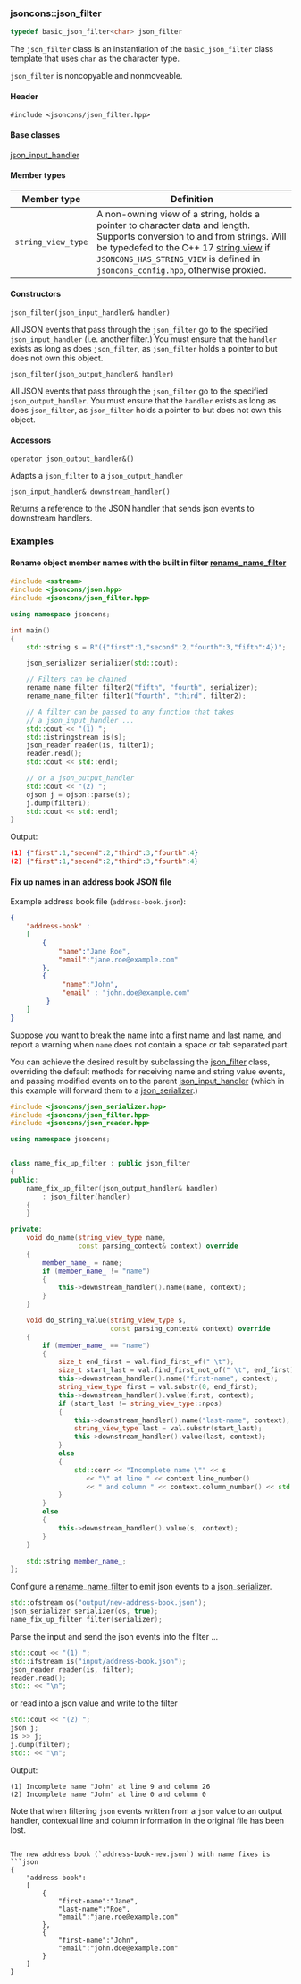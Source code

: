 ### jsoncons::json_filter

```c++
typedef basic_json_filter<char> json_filter
```

The `json_filter` class is an instantiation of the `basic_json_filter` class template that uses `char` as the character type.

`json_filter` is noncopyable and nonmoveable.

#### Header

    #include <jsoncons/json_filter.hpp>

#### Base classes

[json_input_handler](json_input_handler.md)

#### Member types

Member type                         |Definition
------------------------------------|------------------------------
`string_view_type`|A non-owning view of a string, holds a pointer to character data and length. Supports conversion to and from strings. Will be typedefed to the C++ 17 [string view](http://en.cppreference.com/w/cpp/string/basic_string_view) if `JSONCONS_HAS_STRING_VIEW` is defined in `jsoncons_config.hpp`, otherwise proxied.  

#### Constructors

    json_filter(json_input_handler& handler)
All JSON events that pass through the `json_filter` go to the specified `json_input_handler` (i.e. another filter.)
You must ensure that the `handler` exists as long as does `json_filter`, as `json_filter` holds a pointer to but does not own this object.

    json_filter(json_output_handler& handler)
All JSON events that pass through the `json_filter` go to the specified `json_output_handler`.
You must ensure that the `handler` exists as long as does `json_filter`, as `json_filter` holds a pointer to but does not own this object.

#### Accessors

    operator json_output_handler&() 
Adapts a `json_filter` to a `json_output_handler`

    json_input_handler& downstream_handler()
Returns a reference to the JSON handler that sends json events to downstream handlers. 

### Examples

#### Rename object member names with the built in filter [rename_name_filter](rename_name_filter.md)

```c++
#include <sstream>
#include <jsoncons/json.hpp>
#include <jsoncons/json_filter.hpp>

using namespace jsoncons;

int main()
{
    std::string s = R"({"first":1,"second":2,"fourth":3,"fifth":4})";    

    json_serializer serializer(std::cout);

    // Filters can be chained
    rename_name_filter filter2("fifth", "fourth", serializer);
    rename_name_filter filter1("fourth", "third", filter2);

    // A filter can be passed to any function that takes
    // a json_input_handler ...
    std::cout << "(1) ";
    std::istringstream is(s);
    json_reader reader(is, filter1);
    reader.read();
    std::cout << std::endl;

    // or a json_output_handler    
    std::cout << "(2) ";
    ojson j = ojson::parse(s);
    j.dump(filter1);
    std::cout << std::endl;
}
```
Output:
```json
(1) {"first":1,"second":2,"third":3,"fourth":4}
(2) {"first":1,"second":2,"third":3,"fourth":4}
```

#### Fix up names in an address book JSON file

Example address book file (`address-book.json`):
```json
{
    "address-book" : 
    [
        {
            "name":"Jane Roe",
            "email":"jane.roe@example.com"
        },
        {
             "name":"John",
             "email" : "john.doe@example.com"
         }
    ]
}
```

Suppose you want to break the name into a first name and last name, and report a warning when `name` does not contain a space or tab separated part. 

You can achieve the desired result by subclassing the [json_filter](json_filter.md) class, overriding the default methods for receiving name and string value events, and passing modified events on to the parent [json_input_handler](json_input_handler.md) (which in this example will forward them to a [json_serializer](json_serializer.md).) 
```c++
#include <jsoncons/json_serializer.hpp>
#include <jsoncons/json_filter.hpp>
#include <jsoncons/json_reader.hpp>

using namespace jsoncons;


class name_fix_up_filter : public json_filter
{
public:
    name_fix_up_filter(json_output_handler& handler)
        : json_filter(handler)
    {
    }

private:
    void do_name(string_view_type name, 
                 const parsing_context& context) override
    {
        member_name_ = name;
        if (member_name_ != "name")
        {
            this->downstream_handler().name(name, context);
        }
    }

    void do_string_value(string_view_type s, 
                         const parsing_context& context) override
    {
        if (member_name_ == "name")
        {
            size_t end_first = val.find_first_of(" \t");
            size_t start_last = val.find_first_not_of(" \t", end_first);
            this->downstream_handler().name("first-name", context);
            string_view_type first = val.substr(0, end_first);
            this->downstream_handler().value(first, context);
            if (start_last != string_view_type::npos)
            {
                this->downstream_handler().name("last-name", context);
                string_view_type last = val.substr(start_last);
                this->downstream_handler().value(last, context);
            }
            else
            {
                std::cerr << "Incomplete name \"" << s
                   << "\" at line " << context.line_number()
                   << " and column " << context.column_number() << std::endl;
            }
        }
        else
        {
            this->downstream_handler().value(s, context);
        }
    }

    std::string member_name_;
};
```
Configure a [rename_name_filter](rename_name_filter.md) to emit json events to a [json_serializer](json_serializer.md). 
```c++
std::ofstream os("output/new-address-book.json");
json_serializer serializer(os, true);
name_fix_up_filter filter(serializer);
```
Parse the input and send the json events into the filter ...
```c++
std::cout << "(1) ";
std::ifstream is("input/address-book.json");
json_reader reader(is, filter);
reader.read();
std:: << "\n";
```
or read into a json value and write to the filter
```c++
std::cout << "(2) ";
json j;
is >> j;
j.dump(filter);
std:: << "\n";
```
Output:
```
(1) Incomplete name "John" at line 9 and column 26 
(2) Incomplete name "John" at line 0 and column 0
```
Note that when filtering `json` events written from a `json` value to an output handler, contexual line and column information in the original file has been lost. 
```

The new address book (`address-book-new.json`) with name fixes is
```json
{
    "address-book":
    [
        {
            "first-name":"Jane",
            "last-name":"Roe",
            "email":"jane.roe@example.com"
        },
        {
            "first-name":"John",
            "email":"john.doe@example.com"
        }
    ]
}
```

